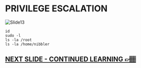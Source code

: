 # PRIVILEGE ESCALATION

![Slide13](https://i.postimg.cc/kJz5bQs5/slides13.jpg)

```
id
sudo -l
ls -la /root
ls -la /home/nibbler
```

## [NEXT SLIDE  - CONTINUED LEARNING 👉🏽](14-slide.md)
